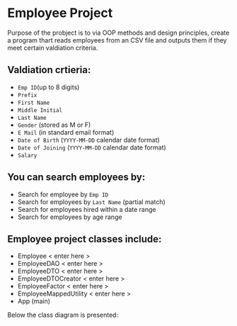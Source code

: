 # Employee Project

Purpose of the probject is to via OOP methods and design principles, create a program thart reads employees from an CSV file and outputs them if they meet certain valdiation criteria. 

## Valdiation crtieria:
  - `Emp ID`(up to 8 digits)
  - `Prefix` 
  - `First Name` 
  - `Middle Initial`  
  - `Last Name`
  - `Gender` (stored as M or F)
  - `E Mail` (in standard email format)
  - `Date of Birth` (`YYYY-MM-DD` calendar date format)
  - `Date of Joining` (`YYYY-MM-DD` calendar date format)  
  - `Salary` 

## You can search employees by:
  - Search for employee by `Emp ID`
  - Search for employees by `Last Name` (partial match)
  - Search for employees hired within a date range
  - Search for employees by age range

## Employee project classes include:

  - Employee
    < enter here >
  - EmployeeDAO
    < enter here >
  - EmployeeDTO
    < enter here >
  - EmployeeDTOCreator
    < enter here >
  - EmployeeFactor
    < enter here >
  - EmployeeMappedUtility
    < enter here >
  - App (main)

Below the class diagram is presented:


  
